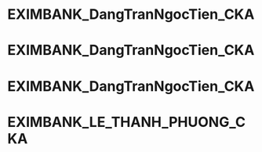 # EXIMBANK_DangTranNgocTien_CKA
# EXIMBANK_DangTranNgocTien_CKA
# EXIMBANK_DangTranNgocTien_CKA
# EXIMBANK_LE_THANH_PHUONG_CKA
